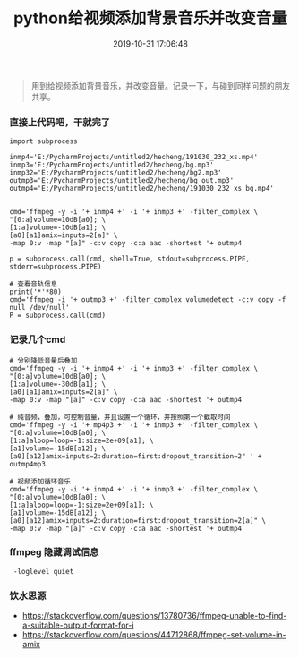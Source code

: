 ﻿---
title: python给视频添加背景音乐并改变音量
urlname: python-ffmpeg-index
tags:
  - python
  - ffmpeg
categories:
  - 软件列表
date: 2019-10-31 17:06:48
---
<!-- Hexo daybreak git vb.net 健康 博客设置 网络日志 软件列表 魔法书签 -->
<!--![图]() -->
<!--[]() -->

> 用到给视频添加背景音乐，并改变音量。记录一下，与碰到同样问题的朋友共享。

<!-- more -->

### 直接上代码吧，干就完了

```
import subprocess

inmp4='E:/PycharmProjects/untitled2/hecheng/191030_232_xs.mp4'
inmp3='E:/PycharmProjects/untitled2/hecheng/bg.mp3'
inmp32='E:/PycharmProjects/untitled2/hecheng/bg2.mp3'
outmp3='E:/PycharmProjects/untitled2/hecheng/bg_out.mp3'
outmp4='E:/PycharmProjects/untitled2/hecheng/191030_232_xs_bg.mp4'


cmd='ffmpeg -y -i '+ inmp4 +' -i '+ inmp3 +' -filter_complex \
"[0:a]volume=10dB[a0]; \
[1:a]volume=-10dB[a1]; \
[a0][a1]amix=inputs=2[a]" \
-map 0:v -map "[a]" -c:v copy -c:a aac -shortest '+ outmp4

p = subprocess.call(cmd, shell=True, stdout=subprocess.PIPE, stderr=subprocess.PIPE)

# 查看音轨信息
print('*'*80)
cmd='ffmpeg -i '+ outmp3 +' -filter_complex volumedetect -c:v copy -f null /dev/null'
P = subprocess.call(cmd)

```

### 记录几个cmd
```
# 分别降低音量后叠加
cmd='ffmpeg -y -i '+ inmp4 +' -i '+ inmp3 +' -filter_complex \
"[0:a]volume=10dB[a0]; \
[1:a]volume=-30dB[a1]; \
[a0][a1]amix=inputs=2[a]" \
-map 0:v -map "[a]" -c:v copy -c:a aac -shortest '+ outmp4

# 纯音频，叠加，可控制音量，并且设置一个循环，并按照第一个截取时间
cmd='ffmpeg -y -i '+ mp4p3 +' -i '+ inmp3 +' -filter_complex \
"[0:a]volume=10dB[a0]; \
[1:a]aloop=loop=-1:size=2e+09[a1]; \
[a1]volume=-15dB[a12]; \
[a0][a12]amix=inputs=2:duration=first:dropout_transition=2" ' + outmp4mp3

# 视频添加循环音乐
cmd='ffmpeg -y -i '+ inmp4 +' -i '+ inmp3 +' -filter_complex \
"[0:a]volume=10dB[a0]; \
[1:a]aloop=loop=-1:size=2e+09[a1]; \
[a1]volume=-15dB[a12]; \
[a0][a12]amix=inputs=2:duration=first:dropout_transition=2[a]" \
-map 0:v -map "[a]" -c:v copy -c:a aac -shortest '+ outmp4

```

### ffmpeg 隐藏调试信息
```
 -loglevel quiet 
```


### 饮水思源
- https://stackoverflow.com/questions/13780736/ffmpeg-unable-to-find-a-suitable-output-format-for-i
- https://stackoverflow.com/questions/44712868/ffmpeg-set-volume-in-amix